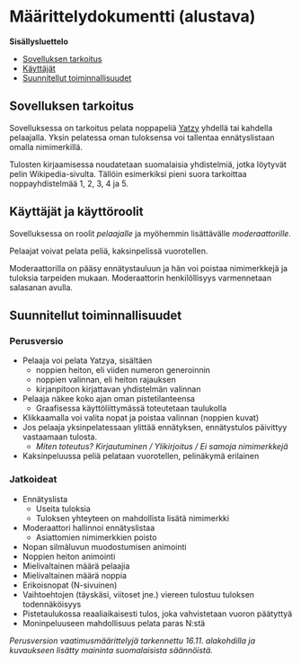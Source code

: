 # Määrittelydokumentti (alustava)

**Sisällysluettelo**

* [Sovelluksen tarkoitus](#tarkoitus)
* [Käyttäjät](#kayttajat)
* [Suunnitellut toiminnallisuudet](#kehitys)


## <a name="tarkoitus"></a>Sovelluksen tarkoitus

Sovelluksessa on tarkoitus pelata noppapeliä [Yatzy](https://fi.wikipedia.org/wiki/Yatzy) yhdellä tai kahdella pelaajalla. Yksin pelatessa oman tuloksensa voi tallentaa ennätyslistaan omalla nimimerkillä.

Tulosten kirjaamisessa noudatetaan suomalaisia yhdistelmiä, jotka löytyvät pelin Wikipedia-sivulta. Tällöin esimerkiksi pieni suora tarkoittaa noppayhdistelmää 1, 2, 3, 4 ja 5.

## <a name="kayttajat"></a>Käyttäjät ja käyttöroolit

Sovelluksessa on roolit *pelaajalle* ja myöhemmin lisättävälle *moderaattorille*.  

Pelaajat voivat pelata peliä, kaksinpelissä vuorotellen.

Moderaattorilla on pääsy ennätystauluun ja hän voi poistaa nimimerkkejä ja tuloksia tarpeiden mukaan. Moderaattorin henkilöllisyys varmennetaan salasanan avulla.

## <a name="kehitys"></a>Suunnitellut toiminnallisuudet

### Perusversio

* Pelaaja voi pelata Yatzya, sisältäen
	* noppien heiton, eli viiden numeron generoinnin
	* noppien valinnan, eli heiton rajauksen
	* kirjanpitoon kirjattavan yhdistelmän valinnan
* Pelaaja näkee koko ajan oman pistetilanteensa
	* Graafisessa käyttöliittymässä toteutetaan taulukolla
* Klikkaamalla voi valita nopat ja poistaa valinnan (noppien kuvat)
* Jos pelaaja yksinpelatessaan ylittää ennätyksen, ennätystulos päivittyy vastaamaan tulosta.
	* *Miten toteutus? Kirjautuminen / Ylikirjoitus / Ei samoja nimimerkkejä*
* Kaksinpeluussa peliä pelataan vuorotellen, pelinäkymä erilainen

### Jatkoideat

* Ennätyslista
	* Useita tuloksia
	* Tuloksen yhteyteen on mahdollista lisätä nimimerkki
* Moderaattori hallinnoi ennätyslistaa
	* Asiattomien nimimerkkien poisto
* Nopan silmäluvun muodostumisen animointi
* Noppien heiton animointi
* Mielivaltainen määrä pelaajia
* Mielivaltainen määrä noppia
* Erikoisnopat (N-sivuinen)
* Vaihtoehtojen (täyskäsi, viitoset jne.) viereen tulostuu tuloksen todennäköisyys
* Pistetaulukossa reaaliaikaisesti tulos, joka vahvistetaan vuoron päätyttyä
* Moninpeluuseen mahdollisuus pelata paras N:stä

*Perusversion vaatimusmäärittelyjä tarkennettu 16.11. alakohdilla ja kuvaukseen lisätty maininta suomalaisista säännöistä.*

